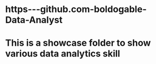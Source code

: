 # https---github.com-boldogable-Data-Analyst
# This is a showcase folder to show various data analytics skill
